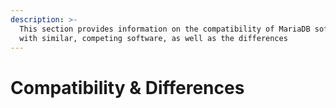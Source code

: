 ```yaml
---
description: >-
  This section provides information on the compatibility of MariaDB software
  with similar, competing software, as well as the differences
---
```


# Compatibility & Differences


